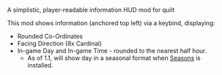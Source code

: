 A simplistic, player-readable information HUD mod for quilt

This mod shows information (anchored top left) via a keybind, displaying:
 - Rounded Co-Ordinates
 - Facing Direction (8x Cardinal)
 - In-game Day and In-game Time - rounded to the nearest half hour.
   - As of 1.1, will show day in a seasonal format when [Seasons](https://modrinth.com/mod/fabric-seasons) is installed.
